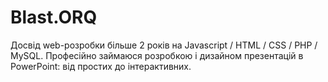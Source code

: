 # Blast.ORQ
Досвід web-​розробки більше 2 років на Javascript / HTML / CSS / PHP / MySQL.
Професійно займаюся розробкою і дизайном презентацій в PowerPoint: від простих до інтерактивних.
